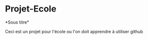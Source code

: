 # Projet-Ecole

*Sous titre°

Ceci est un projet pour l'école ou l'on doit apprendre à utiliser github
